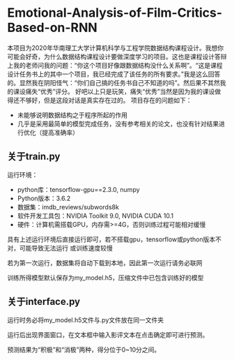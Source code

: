 # Emotional-Analysis-of-Film-Critics-Based-on-RNN
本项目为2020年华南理工大学计算机科学与工程学院数据结构课程设计。我想你可能会好奇，为什么数据结构课程设计要做深度学习的项目。这也是课程设计答辩上我的老师问我的问题：“你这个项目好像跟数据结构没什么关系啊”。“这是课程设计任务书上的其中一个项目，我已经完成了该任务的所有要求。”我是这么回答的。显然我在阴阳怪气：“你们自己搞的任务书自己不知道的吗”。然后果不其然我的课设痛失“优秀”评分。
好吧以上只是玩笑，痛失“优秀”当然是因为我的课设做得还不够好，但是这段对话是真实存在过的。
项目存在的问题如下：
- 未能够说明数据结构之于程序所起的作用
- 几乎是采用最简单的模型完成任务，没有参考相关的论文，也没有针对结果进行优化（提高准确率）

## 关于train.py

运行环境：

- python库：tensorflow-gpu==2.3.0, numpy
- Python版本：3.6.2
- 数据集：imdb_reviews/subwords8k
- 软件开发工具包：NVIDIA Toolkit 9.0, NVIDIA CUDA 10.1
- 硬件：计算机需搭载GPU，内存需>=4G，否则训练过程可能相对缓慢

具有上述运行环境后直接运行即可，若不搭载gpu，tensorflow或python版本不对，可能导致无法运行
或训练速度较慢

若为第一次运行，数据集将自动下载到本地，因此第一次运行请务必联网

训练所得模型默认保存为my_model.h5，压缩文件中已包含训练好的模型

## 关于interface.py

运行时务必将my_model.h5文件与.py文件放在同一文件夹

运行后出现界面窗口，在文本框中输入影评文本在点击确定即可进行预测。

预测结果为“积极”和“消极”两种，得分位于0~10分之间。

